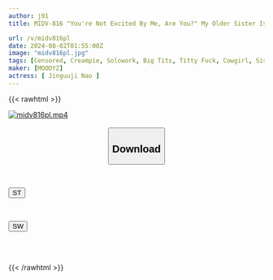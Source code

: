 ```yaml
---
author: j91
title: MIDV-816 "You're Not Excited By Me, Are You?" My Older Sister Is A Single Mother Who Got Divorced And Returned Home. She Wasn't Producing Any Breast Milk, So I Asked Her To Give Me A Breast Massage, Which Struck Me Right In The Heart With Her Virgin Body After Giving Birth... We Became Addicted To Immoral Creampie Sex That Made Me Orgasm From My Breasts. Nao Jinguji

url: /v/midv816pl
date: 2024-08-02T01:55:00Z
image: "midv816pl.jpg"
tags: [Censored, Creampie, Solowork, Big Tits, Titty Fuck, Cowgirl, Sister	]
maker: [MOODYZ]
actress: [ Jinguuji Nao ]
---
```



{{< rawhtml >}}

<div class="video" data-videoid="Da811301YrtLwO">
    <a href="javascript:;">
        <img src="/v/midv816pl/midv816pl.jpg" width="WIDTH" height="HEIGHT" alt="midv816pl.mp4" loading="lazy">
    </a>
</div>

<script type="text/javascript" src="https://j91.asia/asset/on-demand-st.js"></script>

<br>
  <link rel="stylesheet" href="https://j91.asia/asset/bs5.css">
  
  <center>
  <button class="btn btn-primary" type="button" data-bs-toggle="collapse" data-bs-target=".multi-collapse" aria-expanded="false" aria-controls="multiCollapseExample1 multiCollapseExample2"><h2>Download</h2></button></center>
</p>
<div class="row">
  <div class="col">
    <div class="collapse multi-collapse" id="multiCollapseExample1">
      <div class="card card-body">
	      	      <br>
<div class="buttons">  
<p><a href="/v/midv816pl/st.html" target="_blank"><button class="btn-hover color-3"><i class="fa fa-download"></i> ST</button></a></p></div>
    </div>
  </div>
</div>
  <div class="col">
    <div class="collapse multi-collapse" id="multiCollapseExample2">
      <div class="card card-body">
	      <br>
<div class="buttons">
<p><a href="/v/midv816pl/sw.html" target="_blank"><button class="btn-hover color-2"><i class="fa fa-download"></i> SW</button></a></p></div>
<br><br>
      </div>
    </div>
  </div>
</div>

{{< /rawhtml >}}